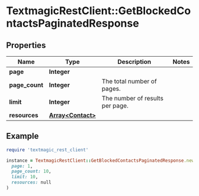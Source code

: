 # TextmagicRestClient::GetBlockedContactsPaginatedResponse

## Properties

| Name | Type | Description | Notes |
| ---- | ---- | ----------- | ----- |
| **page** | **Integer** |  |  |
| **page_count** | **Integer** | The total number of pages. |  |
| **limit** | **Integer** | The number of results per page. |  |
| **resources** | [**Array&lt;Contact&gt;**](Contact.md) |  |  |

## Example

```ruby
require 'textmagic_rest_client'

instance = TextmagicRestClient::GetBlockedContactsPaginatedResponse.new(
  page: 1,
  page_count: 10,
  limit: 10,
  resources: null
)
```

